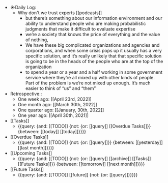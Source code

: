 - ☀️Daily Log:
    - Why don't we trust experts [[podcasts]]
        - but there’s something about our information environment and our ability to understand people who are making probabilistic judgments that make it difficult to evaluate expertise
        - we’re a society that knows the price of everything and the value of nothing,
        - We have these big complicated organizations and agencies and corporations, and when some crisis pops up it usually has a very specific solution, and it’s really unlikely that that specific solution is going to be in the heads of the people who are at the top of the organization
        - to spend a year or a year and a half working in some government service where they’re all mixed up with other kinds of people. Part of the problem is we’re not mixed up enough. It’s much easier to think of “us” and “them”
- Retrospective::
    - One week ago: [[April 23rd, 2022]]
    - One month ago: [[March 30th, 2022]]
    - One quarter ago: [[January, 30th, 2022]]
    - One year ago: [[April 30th, 2021]]
- [[Tasks]]
    - {{query: {and: [[TODO]] {not: {or: [[query]] [[Overdue Tasks]]}} {between: [[today]] [[today]]}}}}
- [[Overdue Tasks]]
    - {{query: {and: [[TODO]] {not: {or: [[query]]}} {between: [[yesterday]] [[last month]]}}}}
- [[Upcoming Tasks]]
    - {{query: {and: [[TODO]] {not: {or: [[query]] [[archive]] [[Tasks]] [[Future Tasks]]}} {between: [[tomorrow]] [[next month]]}}}}
- [[Future Tasks]]
    - {{query: {and: [[TODO]] [[future]] {not: {or: [[query]]}}}}}
